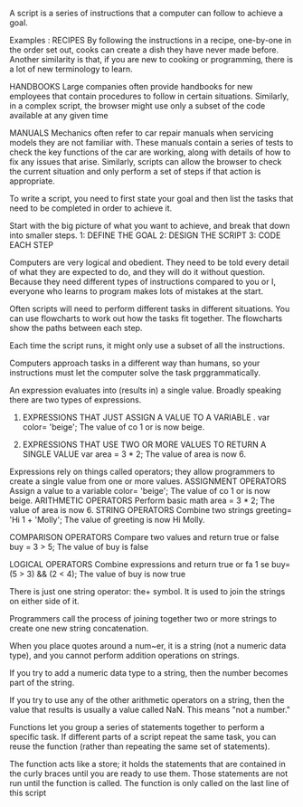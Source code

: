 A script is a series of instructions that a computer can follow to achieve a goal.

Examples :
RECIPES By following the instructions in a recipe, one-by-one in the order set out, cooks can create a dish they have never made before.
Another similarity is that, if you are new to cooking or programming, there is a lot of new terminology to learn.

HANDBOOKS Large companies often provide handbooks for new employees that contain procedures to follow in certain situations.
Similarly, in a complex script, the browser might use only a subset of the code available at any given time

MANUALS Mechanics often refer to car repair manuals when servicing models they are not familiar with. These manuals contain a series of tests to check the key functions of the car are working, along with details of how to fix any issues that arise.
Similarly, scripts can allow the browser to check the current situation and only perform a set of steps if that action is appropriate.

To write a script, you need to first state your goal and then list the tasks that need to be completed in order to achieve it.

Start with the big picture of what you want to achieve, and break that down into smaller steps. 1: DEFINE THE GOAL
2: DESIGN THE SCRIPT
3: CODE EACH STEP

Computers are very logical and obedient. They need to be told every detail of what they are expected to do, and they will do it without question. Because they need different types of instructions compared to you or I, everyone who learns to program makes lots of mistakes at the start.


Often scripts will need to perform different tasks in different situations. You can use flowcharts to work out how the tasks fit together. The flowcharts show the paths between each step.

Each time the script runs, it might only use a subset of all the instructions.

Computers approach tasks in a different way than humans, so your instructions must let the computer solve the task prggrammatically.

An expression evaluates into (results in) a single value. Broadly speaking there are two types of expressions.
1. EXPRESSIONS THAT JUST ASSIGN A VALUE TO A VARIABLE . var color= 'beige'; The value of co 1 or is now beige.

2. EXPRESSIONS THAT USE TWO OR MORE VALUES TO RETURN A SINGLE VALUE
var area = 3 * 2; The value of area is now 6.

Expressions rely on things called operators; they allow programmers to create a single value from one or more values.
ASSIGNMENT OPERATORS
Assign a value to a variable color= 'beige'; The value of co 1 or is now beige. 
ARITHMETIC OPERATORS
Perform basic math area = 3 * 2; The value of area is now 6. 
STRING OPERATORS 
Combine two strings greeting= 'Hi 1 + 'Molly'; The value of greeting is now Hi Molly.

COMPARISON OPERATORS 
Compare two values and return true or false buy = 3 > 5; The value of buy is false

LOGICAL OPERATORS
Combine expressions and return true or fa 1 se buy= (5 > 3) && (2 < 4); The value of buy is now true

There is just one string operator: the+ symbol. It is used to join the strings on either side of it.

Programmers call the process of joining together two or more strings to create one new string concatenation.

When you place quotes around a num~er, it is a string (not a numeric data type), and you cannot perform addition operations on strings.

If you try to add a numeric data type to a string, then the number becomes part of the string.

If you try to use any of the other arithmetic operators on a string, then the value that results is usually a value called NaN. This means "not a number."

Functions let you group a series of statements together to perform a specific task. If different parts of a script repeat the same task, you can reuse the function (rather than repeating the same set of statements). 

The function acts like a store; it holds the statements that are contained in the curly braces until you are ready to use them. Those statements are not run until the function is called. The function is only called on the last line of this script